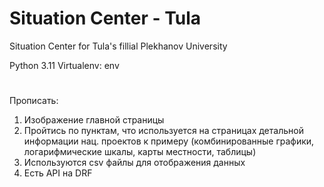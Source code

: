 # Situation Center - Tula
Situation Center for Tula's fillial Plekhanov University

Python 3.11
Virtualenv: env
#
Прописать:
1. Изображение главной страницы
2. Пройтись по пунктам, что используется на страницах детальной информации нац. проектов к примеру (комбинированные графики, логарифмические шкалы, карты местности, таблицы)
3. Используются csv файлы для отображения данных
4. Есть API на DRF
